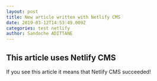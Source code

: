 ```yaml
---
layout: post
title: New article written with Netlify CMS
date: 2019-03-12T14:53:49.009Z
categories: test netlify
author: Sandoche ADITTANE
---
```

## This article uses Netlify CMS

If you see this article it means that Netlify CMS succeeded!
